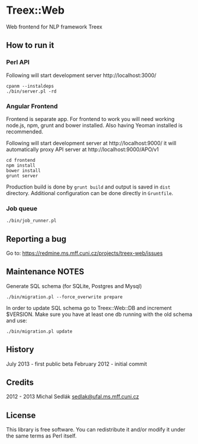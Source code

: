 # Treex::Web

Web frontend for NLP framework Treex

## How to run it

### Perl API

Following will start development server http://localhost:3000/

    cpanm --instaldeps
    ./bin/server.pl -rd

### Angular Frontend

Frontend is separate app. For frontend to work you will need working
node.js, npm, grunt and bower installed. Also having Yeoman installed
is recommended.

Following will start development server at http://localhost:9000/ it
will automatically proxy API server at http://localhost:9000/APO/v1

    cd frontend
    npm install
    bower install
    grunt server

Production build is done by `grunt build` and output is saved in
`dist` directory. Additional configuration can be done directly in
`Gruntfile`.

### Job queue

    ./bin/job_runner.pl

## Reporting a bug

Go to:
https://redmine.ms.mff.cuni.cz/projects/treex-web/issues

## Maintenance NOTES

Generate SQL schema (for SQLite, Postgres and Mysql)

    ./bin/migration.pl --force_overwrite prepare

In order to update SQL schema go to Treex::Web::DB and increment
$VERSION. Make sure you have at least one db running with the old
schema and use:

    ./bin/migration.pl update

## History

July 2013 - first public beta
February 2012 - initial commit

## Credits

2012 - 2013 Michal Sedlák <sedlak@ufal.ms.mff.cuni.cz>

## License

This library is free software. You can redistribute it and/or modify
it under the same terms as Perl itself.
